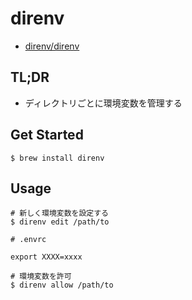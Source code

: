 # direnv
- [direnv/direnv](https://github.com/direnv/direnv)

## TL;DR
- ディレクトリごとに環境変数を管理する

## Get Started
```
$ brew install direnv
```

## Usage
```
# 新しく環境変数を設定する
$ direnv edit /path/to
```

```
# .envrc

export XXXX=xxxx
```

```
# 環境変数を許可
$ direnv allow /path/to
```
